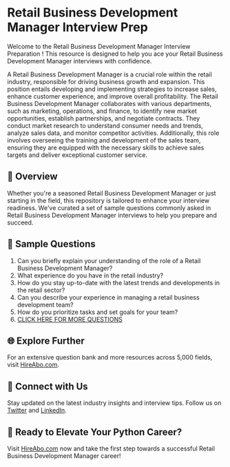 # Retail Business Development Manager Interview Prep

Welcome to the Retail Business Development Manager Interview Preparation ! This resource is designed to help you ace your Retail Business Development Manager interviews with confidence.

A Retail Business Development Manager is a crucial role within the retail industry, responsible for driving business growth and expansion. This position entails developing and implementing strategies to increase sales, enhance customer experience, and improve overall profitability. The Retail Business Development Manager collaborates with various departments, such as marketing, operations, and finance, to identify new market opportunities, establish partnerships, and negotiate contracts. They conduct market research to understand consumer needs and trends, analyze sales data, and monitor competitor activities. Additionally, this role involves overseeing the training and development of the sales team, ensuring they are equipped with the necessary skills to achieve sales targets and deliver exceptional customer service.

## 🚀 Overview

Whether you're a seasoned Retail Business Development Manager or just starting in the field, this repository is tailored to enhance your interview readiness. We've curated a set of sample questions commonly asked in Retail Business Development Manager interviews to help you prepare and succeed.

## 📝 Sample Questions

1. Can you briefly explain your understanding of the role of a Retail Business Development Manager?
2. What experience do you have in the retail industry?
3. How do you stay up-to-date with the latest trends and developments in the retail sector?
4. Can you describe your experience in managing a retail business development team?
5. How do you prioritize tasks and set goals for your team?
6. [CLICK HERE FOR MORE QUESTIONS](https://hireabo.com/job/22_0_20/Retail%20Business%20Development%20Manager)

## 🌐 Explore Further

For an extensive question bank and more resources across 5,000 fields, visit [HireAbo.com](https://www.hireabo.com).

## 📱 Connect with Us

Stay updated on the latest industry insights and interview tips. Follow us on [Twitter](https://twitter.com/hireabo) and [LinkedIn](https://www.linkedin.com/in/hire-abo-3609972a8/).

## 🚀 Ready to Elevate Your Python Career?

Visit [HireAbo.com](https://www.hireabo.com) now and take the first step towards a successful Retail Business Development Manager career!